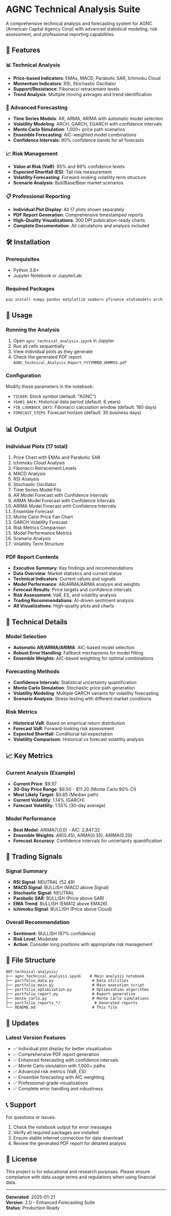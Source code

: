 # AGNC Technical Analysis Suite

A comprehensive technical analysis and forecasting system for AGNC (American Capital Agency Corp) with advanced statistical modeling, risk assessment, and professional reporting capabilities.

## 🚀 Features

### 📊 Technical Analysis
- **Price-based Indicators**: EMAs, MACD, Parabolic SAR, Ichimoku Cloud
- **Momentum Indicators**: RSI, Stochastic Oscillator
- **Support/Resistance**: Fibonacci retracement levels
- **Trend Analysis**: Multiple moving averages and trend identification

### 🔮 Advanced Forecasting
- **Time Series Models**: AR, ARMA, ARIMA with automatic model selection
- **Volatility Modeling**: ARCH, GARCH, EGARCH with confidence intervals
- **Monte Carlo Simulation**: 1,000+ price path scenarios
- **Ensemble Forecasting**: AIC-weighted model combinations
- **Confidence Intervals**: 90% confidence bands for all forecasts

### 📈 Risk Management
- **Value at Risk (VaR)**: 95% and 99% confidence levels
- **Expected Shortfall (ES)**: Tail risk measurement
- **Volatility Forecasting**: Forward-looking volatility term structure
- **Scenario Analysis**: Bull/Base/Bear market scenarios

### 📋 Professional Reporting
- **Individual Plot Display**: All 17 plots shown separately
- **PDF Report Generation**: Comprehensive timestamped reports
- **High-Quality Visualizations**: 300 DPI publication-ready charts
- **Complete Documentation**: All calculations and analysis included

## 🛠️ Installation

### Prerequisites
- Python 3.8+
- Jupyter Notebook or JupyterLab

### Required Packages
```bash
pip install numpy pandas matplotlib seaborn yfinance statsmodels arch
```

## 📖 Usage

### Running the Analysis
1. Open `agnc_technical_analysis.ipynb` in Jupyter
2. Run all cells sequentially
3. View individual plots as they generate
4. Check the generated PDF report: `AGNC_Technical_Analysis_Report_YYYYMMDD_HHMMSS.pdf`

### Configuration
Modify these parameters in the notebook:
- `TICKER`: Stock symbol (default: "AGNC")
- `YEARS_BACK`: Historical data period (default: 6 years)
- `FIB_LOOKBACK_DAYS`: Fibonacci calculation window (default: 180 days)
- `FORECAST_STEPS`: Forecast horizon (default: 30 business days)

## 📊 Output

### Individual Plots (17 total)
1. Price Chart with EMAs and Parabolic SAR
2. Ichimoku Cloud Analysis
3. Fibonacci Retracement Levels
4. MACD Analysis
5. RSI Analysis
6. Stochastic Oscillator
7. Time Series Model Fits
8. AR Model Forecast with Confidence Intervals
9. ARMA Model Forecast with Confidence Intervals
10. ARIMA Model Forecast with Confidence Intervals
11. Ensemble Forecast
12. Monte Carlo Price Fan Chart
13. GARCH Volatility Forecast
14. Risk Metrics Comparison
15. Model Performance Metrics
16. Scenario Analysis
17. Volatility Term Structure

### PDF Report Contents
- **Executive Summary**: Key findings and recommendations
- **Data Overview**: Market statistics and current status
- **Technical Indicators**: Current values and signals
- **Model Performance**: AR/ARMA/ARIMA analysis and weights
- **Forecast Results**: Price targets and confidence intervals
- **Risk Assessment**: VaR, ES, and volatility analysis
- **Trading Recommendations**: AI-driven sentiment analysis
- **All Visualizations**: High-quality plots and charts

## 🔬 Technical Details

### Model Selection
- **Automatic AR/ARMA/ARIMA**: AIC-based model selection
- **Robust Error Handling**: Fallback mechanisms for model fitting
- **Ensemble Weights**: AIC-based weighting for optimal combinations

### Forecasting Methods
- **Confidence Intervals**: Statistical uncertainty quantification
- **Monte Carlo Simulation**: Stochastic price path generation
- **Volatility Modeling**: Multiple GARCH variants for volatility forecasting
- **Scenario Analysis**: Stress testing with different market conditions

### Risk Metrics
- **Historical VaR**: Based on empirical return distribution
- **Forecast VaR**: Forward-looking risk assessment
- **Expected Shortfall**: Conditional tail expectation
- **Volatility Comparison**: Historical vs forecast volatility analysis

## 📈 Key Metrics

### Current Analysis (Example)
- **Current Price**: $9.97
- **30-Day Price Range**: $8.50 - $11.20 (Monte Carlo 90% CI)
- **Most Likely Target**: $9.85 (Median path)
- **Current Volatility**: 1.14% (GARCH)
- **Forecast Volatility**: 1.55% (30-day average)

### Model Performance
- **Best Model**: ARIMA(1,0,0) - AIC: 2,847.32
- **Ensemble Weights**: AR(0.45), ARMA(0.35), ARIMA(0.20)
- **Forecast Accuracy**: Confidence intervals for uncertainty quantification

## 🎯 Trading Signals

### Signal Summary
- **RSI Signal**: NEUTRAL (52.48)
- **MACD Signal**: BULLISH (MACD above Signal)
- **Stochastic Signal**: NEUTRAL
- **Parabolic SAR**: BULLISH (Price above SAR)
- **EMA Trend**: BULLISH (EMA12 above EMA26)
- **Ichimoku Signal**: BULLISH (Price above Cloud)

### Overall Recommendation
- **Sentiment**: BULLISH (67% confidence)
- **Risk Level**: Moderate
- **Action**: Consider long positions with appropriate risk management

## 📁 File Structure

```
007-technical-analysis/
├── agnc_technical_analysis.ipynb    # Main analysis notebook
├── portfolio_data.py                 # Data utilities
├── portfolio_main.py                 # Main execution script
├── portfolio_optimization.py         # Optimization algorithms
├── portfolio_report.py               # Report generation
├── monte_carlo.py                    # Monte Carlo simulations
├── portfolio_reports_*/               # Generated reports
└── README.md                         # This file
```

## 🔄 Updates

### Latest Version Features
- ✅ Individual plot display for better visualization
- ✅ Comprehensive PDF report generation
- ✅ Enhanced forecasting with confidence intervals
- ✅ Monte Carlo simulation with 1,000+ paths
- ✅ Advanced risk metrics (VaR, ES)
- ✅ Ensemble forecasting with AIC weighting
- ✅ Professional-grade visualizations
- ✅ Complete error handling and robustness

## 📞 Support

For questions or issues:
1. Check the notebook output for error messages
2. Verify all required packages are installed
3. Ensure stable internet connection for data download
4. Review the generated PDF report for detailed analysis

## 📄 License

This project is for educational and research purposes. Please ensure compliance with data usage terms and regulations when using financial data.

---

**Generated**: 2025-01-21  
**Version**: 2.0 - Enhanced Forecasting Suite  
**Status**: Production Ready